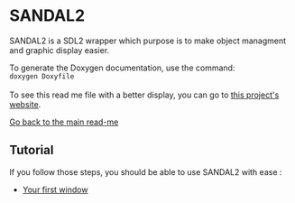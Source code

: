 # SANDAL2

SANDAL2 is a SDL2 wrapper which purpose is to make object managment and
graphic display easier.  

To generate the Doxygen documentation, use the command:  
`doxygen Doxyfile`  
<br/>
To see this read me file with a better display, you can go to [this project's
website](https://klevh.github.io/SANDAL2/).
  
[Go back to the main read-me](../README.md)

## Tutorial

If you follow those steps, you should be able to use SANDAL2 with ease :
* [Your first window](beginning.md)